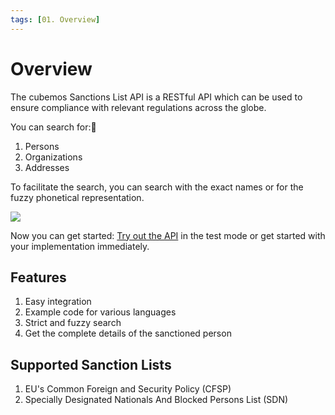 ```yaml
---
tags: [01. Overview]
---
```


# Overview

The cubemos Sanctions List API is a RESTful API which can be used to ensure compliance with relevant regulations across the globe.

You can search for:
1. Persons
2. Organizations
3. Addresses

To facilitate the search, you can search with the exact names or for the fuzzy phonetical representation. 


![](assets/images/workflow.PNG)

Now you can get started: [Try out the API](../docs/02Quickstart.md) in the test mode or get started with your implementation immediately. 

## Features

1. Easy integration
2. Example code for various languages
3. Strict and fuzzy search 
4. Get the complete details of the sanctioned person

## Supported Sanction Lists

1. EU's Common Foreign and Security Policy (CFSP)
2. Specially Designated Nationals And Blocked Persons List (SDN)
